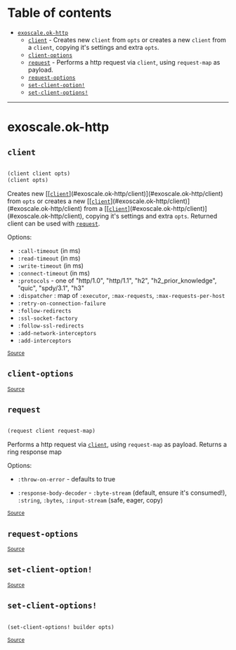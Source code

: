 # Table of contents
-  [`exoscale.ok-http`](#exoscale.ok-http) 
    -  [`client`](#exoscale.ok-http/client) - Creates new <code>client</code> from <code>opts</code> or creates a new <code>client</code> from a <code>client</code>, copying it's settings and extra <code>opts</code>.
    -  [`client-options`](#exoscale.ok-http/client-options)
    -  [`request`](#exoscale.ok-http/request) - Performs a http request via <code>client</code>, using <code>request-map</code> as payload.
    -  [`request-options`](#exoscale.ok-http/request-options)
    -  [`set-client-option!`](#exoscale.ok-http/set-client-option!)
    -  [`set-client-options!`](#exoscale.ok-http/set-client-options!)

-----
# <a name="exoscale.ok-http">exoscale.ok-http</a>






## <a name="exoscale.ok-http/client">`client`</a><a name="exoscale.ok-http/client"></a>
``` clojure

(client client opts)
(client opts)
```

Creates new [[[`client`](#exoscale.ok-http/client)](#exoscale.ok-http/client)](#exoscale.ok-http/client) from `opts` or creates a new [[[`client`](#exoscale.ok-http/client)](#exoscale.ok-http/client)](#exoscale.ok-http/client) from a [[[`client`](#exoscale.ok-http/client)](#exoscale.ok-http/client)](#exoscale.ok-http/client),
  copying it's settings and extra `opts`. Returned client can be used with
  [`request`](#exoscale.ok-http/request).

  Options:

  * `:call-timeout` (in ms)
  * `:read-timeout` (in ms)
  * `:write-timeout` (in ms)
  * `:connect-timeout` (in ms)
  * `:protocols` - one of "http/1.0", "http/1.1", "h2", "h2_prior_knowledge", "quic", "spdy/3.1", "h3"
  * `:dispatcher` : map of `:executor`, `:max-requests`, `:max-requests-per-host`
  * `:retry-on-connection-failure`
  * `:follow-redirects`
  * `:ssl-socket-factory`
  * `:follow-ssl-redirects`
  * `:add-network-interceptors`
  * `:add-interceptors`
<p><sub><a href="https://github.com/exoscale/ok-http/blob/main/src/exoscale/ok_http.clj#L102-L130">Source</a></sub></p>

## <a name="exoscale.ok-http/client-options">`client-options`</a><a name="exoscale.ok-http/client-options"></a>



<p><sub><a href="https://github.com/exoscale/ok-http/blob/main/src/exoscale/ok_http.clj#L100-L100">Source</a></sub></p>

## <a name="exoscale.ok-http/request">`request`</a><a name="exoscale.ok-http/request"></a>
``` clojure

(request client request-map)
```

Performs a http request via [`client`](#exoscale.ok-http/client), using `request-map` as payload.
   Returns a ring response map

  Options:
  * `:throw-on-error` - defaults to true

  * `:response-body-decoder` - `:byte-stream` (default, ensure it's consumed!),
  `:string`, `:bytes`, `:input-stream` (safe, eager, copy)
<p><sub><a href="https://github.com/exoscale/ok-http/blob/main/src/exoscale/ok_http.clj#L136-L151">Source</a></sub></p>

## <a name="exoscale.ok-http/request-options">`request-options`</a><a name="exoscale.ok-http/request-options"></a>



<p><sub><a href="https://github.com/exoscale/ok-http/blob/main/src/exoscale/ok_http.clj#L132-L134">Source</a></sub></p>

## <a name="exoscale.ok-http/set-client-option!">`set-client-option!`</a><a name="exoscale.ok-http/set-client-option!"></a>



<p><sub><a href="https://github.com/exoscale/ok-http/blob/main/src/exoscale/ok_http.clj#L12-L12">Source</a></sub></p>

## <a name="exoscale.ok-http/set-client-options!">`set-client-options!`</a><a name="exoscale.ok-http/set-client-options!"></a>
``` clojure

(set-client-options! builder opts)
```
<p><sub><a href="https://github.com/exoscale/ok-http/blob/main/src/exoscale/ok_http.clj#L91-L98">Source</a></sub></p>
